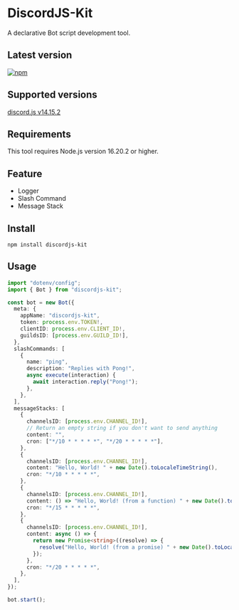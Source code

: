 # DiscordJS-Kit

A declarative Bot script development tool.

## Latest version

[![npm](https://img.shields.io/npm/v/discord.js.svg)](https://www.npmjs.com/package/discord.js)

## Supported versions

[discord.js v14.15.2](https://www.npmjs.com/package/discord.js/v/14.15.2)

## Requirements

This tool requires Node.js version 16.20.2 or higher.

## Feature

- Logger
- Slash Command
- Message Stack

## Install

```shell
npm install discordjs-kit
```

## Usage

```ts
import "dotenv/config";
import { Bot } from "discordjs-kit";

const bot = new Bot({
  meta: {
    appName: "discordjs-kit",
    token: process.env.TOKEN!,
    clientID: process.env.CLIENT_ID!,
    guildsID: [process.env.GUILD_ID!],
  },
  slashCommands: [
    {
      name: "ping",
      description: "Replies with Pong!",
      async execute(interaction) {
        await interaction.reply("Pong!");
      },
    },
  ],
  messageStacks: [
    {
      channelsID: [process.env.CHANNEL_ID!],
      // Return an empty string if you don't want to send anything
      content: "",
      cron: ["*/10 * * * * *", "*/20 * * * * *"],
    },
    {
      channelsID: [process.env.CHANNEL_ID!],
      content: "Hello, World! " + new Date().toLocaleTimeString(),
      cron: "*/10 * * * * *",
    },
    {
      channelsID: [process.env.CHANNEL_ID!],
      content: () => "Hello, World! (from a function) " + new Date().toLocaleTimeString(),
      cron: "*/15 * * * * *",
    },
    {
      channelsID: [process.env.CHANNEL_ID!],
      content: async () => {
        return new Promise<string>((resolve) => {
          resolve("Hello, World! (from a promise) " + new Date().toLocaleTimeString());
        });
      },
      cron: "*/20 * * * * *",
    },
  ],
});

bot.start();
```
